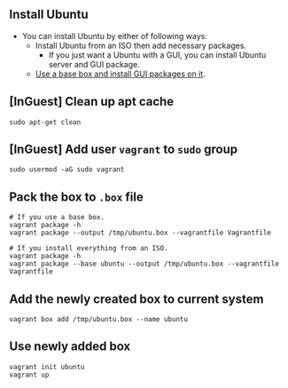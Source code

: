 ## Install Ubuntu

- You can install Ubuntu by either of following ways:
  - Install Ubuntu from an ISO then add necessary packages.
    - If you just want a Ubuntu with a GUI, you can install Ubuntu server and GUI package.
  - [Use a base box and install GUI packages on it](https://bitbucket.org/snippets/so61pi/qKBpA).

## [InGuest] Clean up apt cache

```shell
sudo apt-get clean
```

## [InGuest] Add user `vagrant` to `sudo` group

```shell
sudo usermod -aG sudo vagrant
```

## Pack the box to `.box` file

```shell
# If you use a base box.
vagrant package -h
vagrant package --output /tmp/ubuntu.box --vagrantfile Vagrantfile
```

```shell
# If you install everything from an ISO.
vagrant package -h
vagrant package --base ubuntu --output /tmp/ubuntu.box --vagrantfile Vagrantfile
```

## Add the newly created box to current system

```shell
vagrant box add /tmp/ubuntu.box --name ubuntu
```

## Use newly added box

```shell
vagrant init ubuntu
vagrant up
```
